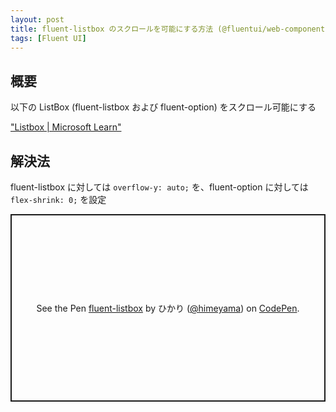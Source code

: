 ```yaml
---
layout: post
title: fluent-listbox のスクロールを可能にする方法 (@fluentui/web-components)
tags: [Fluent UI]
---
```


## 概要
以下の ListBox (fluent-listbox および fluent-option) をスクロール可能にする

["Listbox | Microsoft Learn"](https://learn.microsoft.com/ja-jp/fluent-ui/web-components/components/listbox?pivots=typescript)

## 解決法
fluent-listbox に対しては `overflow-y: auto;` を、fluent-option に対しては `flex-shrink: 0;` を設定

<p class="codepen" data-height="300" data-default-tab="html,result" data-slug-hash="WNqpQJL" data-pen-title="fluent-listbox" data-user="himeyama" style="height: 300px; box-sizing: border-box; display: flex; align-items: center; justify-content: center; border: 2px solid; margin: 1em 0; padding: 1em;">
  <span>See the Pen <a href="https://codepen.io/himeyama/pen/WNqpQJL">
  fluent-listbox</a> by ひかり (<a href="https://codepen.io/himeyama">@himeyama</a>)
  on <a href="https://codepen.io">CodePen</a>.</span>
</p>
<script async src="https://cpwebassets.codepen.io/assets/embed/ei.js"></script>
